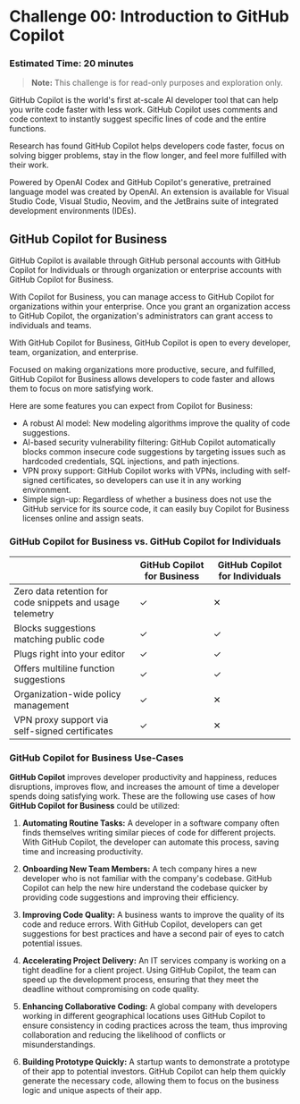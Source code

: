 # Challenge 00: Introduction to GitHub Copilot

### Estimated Time: 20 minutes

>**Note:** This challenge is for read-only purposes and exploration only.

GitHub Copilot is the world's first at-scale AI developer tool that can help you write code faster with less work. GitHub Copilot uses comments and code context to instantly suggest specific lines of code and the entire functions.

Research has found GitHub Copilot helps developers code faster, focus on solving bigger problems, stay in the flow longer, and feel more fulfilled with their work.

Powered by OpenAI Codex and GitHub Copilot's generative, pretrained language model was created by OpenAI. An extension is available for Visual Studio Code, Visual Studio, Neovim, and the JetBrains suite of integrated development environments (IDEs).

## GitHub Copilot for Business

GitHub Copilot is available through GitHub personal accounts with GitHub Copilot for Individuals or through organization or enterprise accounts with GitHub Copilot for Business.

With Copilot for Business, you can manage access to GitHub Copilot for organizations within your enterprise. Once you grant an organization access to GitHub Copilot, the organization's administrators can grant access to individuals and teams.

With GitHub Copilot for Business, GitHub Copilot is open to every developer, team, organization, and enterprise.

Focused on making organizations more productive, secure, and fulfilled, GitHub Copilot for Business allows developers to code faster and allows them to focus on more satisfying work.

Here are some features you can expect from Copilot for Business:

 - A robust AI model: New modeling algorithms improve the quality of code suggestions.
 - AI-based security vulnerability filtering: GitHub Copilot automatically blocks common insecure code suggestions by targeting issues such as hardcoded credentials, SQL injections, and path injections.
 - VPN proxy support: GitHub Copilot works with VPNs, including with self-signed certificates, so developers can use it in any working environment.
 - Simple sign-up: Regardless of whether a business does not use the GitHub service for its source code, it can easily buy Copilot for Business licenses online and assign seats.

### GitHub Copilot for Business vs. GitHub Copilot for Individuals

|                                                            | GitHub Copilot for Business | GitHub Copilot for Individuals  |
| ---------------------------------------------------------- | --------------------------- | ------------------------------- |
| Zero data retention for code snippets and usage telemetry	 |             ✓	             |               ✕                 |
| Blocks suggestions matching public code                 	 |             ✓	             |               ✓                 |
| Plugs right into your editor                            	 |             ✓	             |               ✓                 |
| Offers multiline function suggestions                   	 |             ✓	             |               ✓                 |
| Organization-wide policy management                     	 |             ✓	             |               ✕                 |
| VPN proxy support via self-signed certificates           	 |             ✓	             |               ✕                 |

### GitHub Copilot for Business Use-Cases 

**GitHub Copilot** improves developer productivity and happiness, reduces disruptions, improves flow, and increases the amount of time a developer spends doing satisfying work. These are the following use cases of how **GitHub Copilot for Business** could be utilized:

1. **Automating Routine Tasks:** A developer in a software company often finds themselves writing similar pieces of code for different projects. With GitHub Copilot, the developer can automate this process, saving time and increasing productivity.

1. **Onboarding New Team Members:** A tech company hires a new developer who is not familiar with the company's codebase. GitHub Copilot can help the new hire understand the codebase quicker by providing code suggestions and improving their efficiency.

1. **Improving Code Quality:** A business wants to improve the quality of its code and reduce errors. With GitHub Copilot, developers can get suggestions for best practices and have a second pair of eyes to catch potential issues.

1. **Accelerating Project Delivery:** An IT services company is working on a tight deadline for a client project. Using GitHub Copilot, the team can speed up the development process, ensuring that they meet the deadline without compromising on code quality.

1. **Enhancing Collaborative Coding:** A global company with developers working in different geographical locations uses GitHub Copilot to ensure consistency in coding practices across the team, thus improving collaboration and reducing the likelihood of conflicts or misunderstandings.

1. **Building Prototype Quickly:** A startup wants to demonstrate a prototype of their app to potential investors. GitHub Copilot can help them quickly generate the necessary code, allowing them to focus on the business logic and unique aspects of their app.
